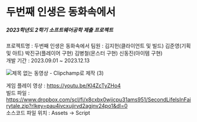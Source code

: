 
# 두번째 인생은 동화속에서
##### 2023학년도 2학기 소프트웨어공학 제출 프로젝트
프로젝트명 : 두번째 인생은 동화속에서
팀원 : 김지헌(클라이언트 및 빌드) 김준영(기획 및 아트) 박진규(플레이어 구현) 김병철(몬스터 구현) 신동진(아이템 구현)<br>
개발 기간 : 2023.09.01 ~ 2023.12.13<br>

![제목 없는 동영상 - Clipchamp로 제작 (3)](https://github.com/potatohun/SecondLifeIsInFairytale/assets/107704298/d03eedc8-63c8-4466-abb2-ef2db3c34d51)

게임 플레이 영상 : https://youtu.be/Kl4ZcTyZHo4 <br>
빌드 파일 : https://www.dropbox.com/scl/fi/x8cxbx0wjicpu31ams951/SecondLifeIsInFairytale.zip?rlkey=pau4ivcxujirvd2agjnv24po1&dl=0 <br>
소스코드 파일 위치 : Assets -> Script

